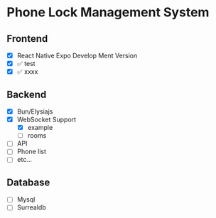 # Phone Lock Management System

## Frontend
- [x] React Native Expo Develop Ment Version
- [x] :white_check_mark: test 
- [x] :white_check_mark: xxxx 
<!-- - [ ]  -->

## Backend
- [x] Bun/Elysiajs
- [x] WebSocket Support
    - [x] example
    - [ ] rooms
- [ ] API
- [ ] Phone list
- [ ] etc...

## Database
- [ ] Mysql
- [ ] Surrealdb
